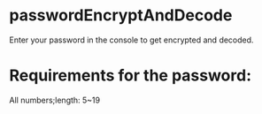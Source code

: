 # passwordEncryptAndDecode
Enter your password in the console to get encrypted and decoded.
# Requirements for the password:
All numbers;length: 5~19
